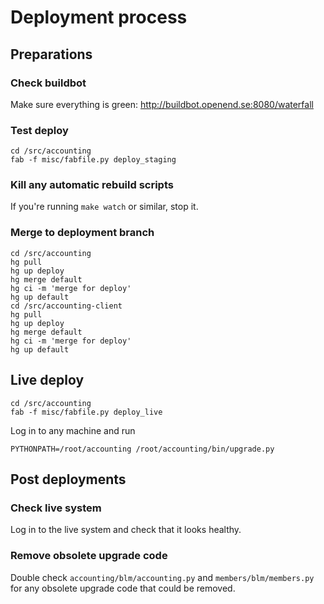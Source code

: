 # Deployment process

## Preparations

### Check buildbot

Make sure everything is green: <http://buildbot.openend.se:8080/waterfall>


### Test deploy

    cd /src/accounting
    fab -f misc/fabfile.py deploy_staging


### Kill any automatic rebuild scripts

If you're running `make watch` or similar, stop it.


### Merge to deployment branch

    cd /src/accounting
    hg pull
    hg up deploy
    hg merge default
    hg ci -m 'merge for deploy'
    hg up default
    cd /src/accounting-client
    hg pull
    hg up deploy
    hg merge default
    hg ci -m 'merge for deploy'
    hg up default


## Live deploy

    cd /src/accounting
    fab -f misc/fabfile.py deploy_live

Log in to any machine and run

    PYTHONPATH=/root/accounting /root/accounting/bin/upgrade.py


## Post deployments


### Check live system

Log in to the live system and check that it looks healthy.


### Remove obsolete upgrade code

Double check `accounting/blm/accounting.py` and
`members/blm/members.py` for any obsolete upgrade code that could be
removed.
